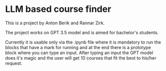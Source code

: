 # LLM based course finder

This is a project by Anton Berik and Rannar Zirk.

The project works on GPT 3.5 model and is aimed for bachelor's students. 

Currently it is usable only via the .ipynb file where it is mandatory to run the blocks that have a mark for running and at the end there is a prototype block where you can type an input. After typing an input the GPT model does it's magic and the user will get 10 courses that fit the best to his/her request.

